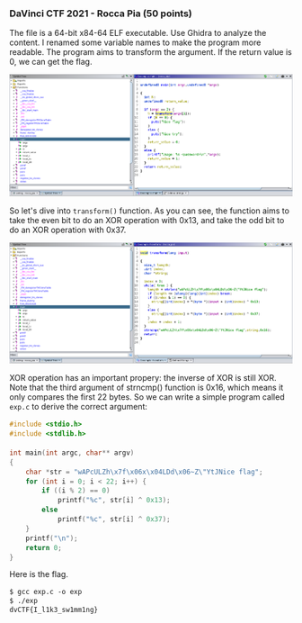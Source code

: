 ### DaVinci CTF 2021 - Rocca Pia (50 points) 

The file is a 64-bit x84-64 ELF executable. Use Ghidra to analyze the content. I renamed some variable names to make the program more readable. The program aims to transform the argument. If the return value is 0, we can get the flag. 

![](https://github.com/chuang76/writ3up/blob/main/figure/dvc-1.PNG?raw=true)

So let's dive into `transform()` function. As you can see, the function aims to take the even bit to do an XOR operation with 0x13, and take the odd bit to do an XOR operation with 0x37. 

![](https://github.com/chuang76/writ3up/blob/main/figure/dvc-2.PNG?raw=true)

XOR operation has an important propery: the inverse of XOR is still XOR. Note that the third argument of strncmp() function is 0x16, which means it only compares the first 22 bytes. So we can write a simple program called `exp.c` to derive the correct argument: 

```c
#include <stdio.h>
#include <stdlib.h>

int main(int argc, char** argv)
{
    char *str = "wAPcULZh\x7f\x06x\x04LDd\x06~Z\"YtJNice flag";
    for (int i = 0; i < 22; i++) {
        if ((i % 2) == 0)
        	printf("%c", str[i] ^ 0x13);
        else
        	printf("%c", str[i] ^ 0x37);
    }
    printf("\n");
    return 0;
}
```

Here is the flag. 

```
$ gcc exp.c -o exp 
$ ./exp 
dvCTF{I_l1k3_sw1mm1ng}
```




